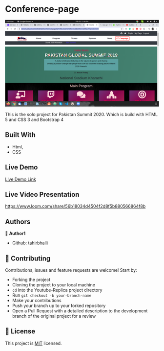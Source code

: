 # Conference-page
![screenshot](./screenshot.png)

This is the solo project for Pakistan Summit 2020. Which is build with HTML 5 and CSS 3 and Bootstrap 4

## Built With

- Html,
- CSS

## Live Demo

[Live Demo Link](https://rawcdn.githack.com/Tahirbhalli/Conference-page/daf10fbc3ced1e759bc73c6dbcf9e513299ac794/index.html)

## Live Video Presentation
https://www.loom.com/share/56b18034d4504f2d8f5b880566864f8b

## Authors

👤 **Author1**

- Github: [tahirbhalli](https://github.com/tahirbhalli/)

## 🤝 Contributing

Contributions, issues and feature requests are welcome! Start by:
* Forking the project
* Cloning the project to your local machine
* `cd` into the Youtube-Replica project directory
* Run `git checkout -b your-branch-name`
* Make your contributions
* Push your branch up to your forked repository
* Open a Pull Request with a detailed description to the development branch of the original project for a review

## 📝 License

This project is [MIT](https://opensource.org/licenses/MIT) licensed.
